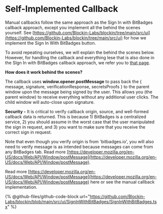 # Self-Implemented Callback

Manual callbacks follow the same approach as the Sign In with BitBadges callback approach, except you implement all the behind the scenes yourself.  See [https://github.com/Blockin-Labs/blockin/tree/main/src/ui](https://github.com/Blockin-Labs/blockin/tree/main/src/ui) for how we implement the Sign In With BitBadges button.

To avoid repeating ourselves, we will explain the behind the scenes below. However, for handling the callback and everything lese that is also done in the SIgn In with BitBadges callback approach, we refer you to [that page](sign-in-with-bitbadges-callback.md).

**How does it work behind the scenes?**

The callback uses **window.opener.postMessage** to pass back the  { message, signature, verificationResponse, secretsProofs } to the parent window upon the message being signed by the user. This allows you (the parent window) to receive everything without any additional user clicks. The child window will auto-close upon signature.

**Security -** It is critical to verify callback origin, source, and well-formed callback data is returned. This is because 1) BitBadges is a centralized service, 2) you should assume in the worst case that the user manipulated the sign in request, and 3) you want to make sure that you receive the correct sign in request.&#x20;

Note that even though you verify origin is from 'bitbadges.io', you will also need to verify message is as intended because messages can come from any BitBadges tab. Read more [https://developer.mozilla.org/en-US/docs/Web/API/Window/postMessage](https://developer.mozilla.org/en-US/docs/Web/API/Window/postMessage).

Read more [https://developer.mozilla.org/en-US/docs/Web/API/Window/postMessage](https://developer.mozilla.org/en-US/docs/Web/API/Window/postMessage) here or see the manual callback implementation.

{% @github-files/github-code-block url="https://github.com/Blockin-Labs/blockin/blob/main/src/ui/SignInWithBitBadges/SignInWithBitBadges.tsx" %}
